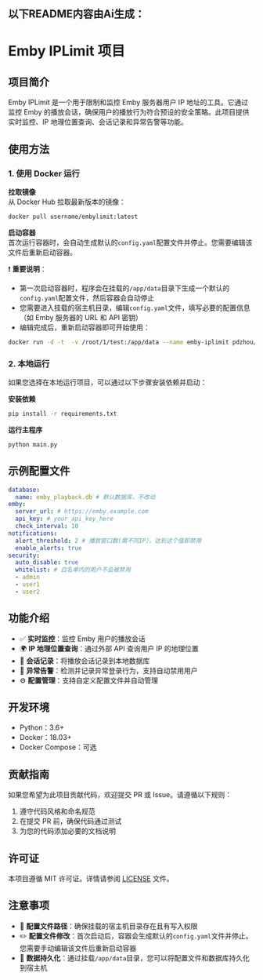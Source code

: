 以下README内容由Ai生成：
---


# Emby IPLimit 项目

## 项目简介
Emby IPLimit 是一个用于限制和监控 Emby 服务器用户 IP 地址的工具。它通过监控 Emby 的播放会话，确保用户的播放行为符合预设的安全策略。此项目提供实时监控、IP 地理位置查询、会话记录和异常告警等功能。

## 使用方法

### 1. 使用 Docker 运行

**拉取镜像**  
从 Docker Hub 拉取最新版本的镜像：
```bash
docker pull username/embylimit:latest
```

**启动容器**  
首次运行容器时，会自动生成默认的`config.yaml`配置文件并停止。您需要编辑该文件后重新启动容器。  

❗ **重要说明**：
- 第一次启动容器时，程序会在挂载的`/app/data`目录下生成一个默认的`config.yaml`配置文件，然后容器会自动停止
- 您需要进入挂载的宿主机目录，编辑`config.yaml`文件，填写必要的配置信息（如 Emby 服务器的 URL 和 API 密钥）
- 编辑完成后，重新启动容器即可开始使用：
```bash
docker run -d -t  -v /root/1/test:/app/data --name emby-iplimit pdzhou/emby-iplimit:latest
```

### 2. 本地运行
如果您选择在本地运行项目，可以通过以下步骤安装依赖并启动：

**安装依赖**
```bash
pip install -r requirements.txt
```

**运行主程序**
```bash
python main.py
```

## 示例配置文件
```yaml
database:
  name: emby_playback.db # 默认数据库，不改动
emby:
  server_url: # https://emby.example.com
  api_key: # your_api_key_here
  check_interval: 10
notifications:
  alert_threshold: 2 # 播放窗口数(需不同IP），达到这个值即禁用
  enable_alerts: true
security:
  auto_disable: true
  whitelist: # 白名单内的用户不会被禁用
  - admin
  - user1
  - user2
```

## 功能介绍
- ✅ **实时监控**：监控 Emby 用户的播放会话
- 🌍 **IP 地理位置查询**：通过外部 API 查询用户 IP 的地理位置
- 📝 **会话记录**：将播放会话记录到本地数据库
- 🚨 **异常告警**：检测并记录异常登录行为，支持自动禁用用户
- ⚙️ **配置管理**：支持自定义配置文件并自动管理

## 开发环境
- Python：3.6+
- Docker：18.03+
- Docker Compose：可选

## 贡献指南
如果您希望为此项目贡献代码，欢迎提交 PR 或 Issue。请遵循以下规则：
1. 遵守代码风格和命名规范
2. 在提交 PR 前，确保代码通过测试
3. 为您的代码添加必要的文档说明

## 许可证
本项目遵循 MIT 许可证。详情请参阅 [LICENSE](LICENSE) 文件。

## 注意事项
- 📂 **配置文件路径**：确保挂载的宿主机目录存在且有写入权限
- ✏️ **配置文件修改**：首次启动后，容器会生成默认的`config.yaml`文件并停止。您需要手动编辑该文件后重新启动容器
- 💾 **数据持久化**：通过挂载`/app/data`目录，您可以将配置文件和数据库持久化到宿主机
```
